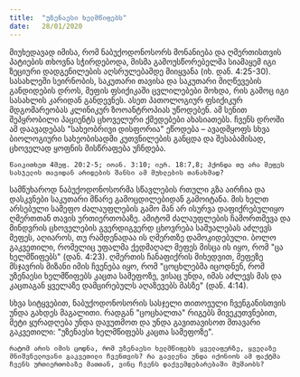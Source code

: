 ```yaml
---
title:  "უზენაესი ხელმწიფებს"
date:   28/01/2020
---
```


მიუხედავად იმისა, რომ ნაბუქოდონოსორს მონანიება და ღმერთისთვის პატიების თხოვნა სჭირდებოდა, მისმა გამოუსწორებელმა სიამაყემ იგი ზეციური დადგენილების აღსრულებამდე მიიყვანა (იხ. დან. 4:25-30). სასახლეში სეირნობის, საკუთარი თავისა და საკუთარი მიღწევების განდიდების დროს, მეფის ფსიქიკაში ცვლილებები მოხდა, რის გამოც იგი სასახლის კარიდან განდევნეს. ასეთ პათოლოგიურ ფსიქიკურ მდგომარეობას კლინიკურ ზოოანტროპიას უწოდებენ. ამ სენით შეპყრობილი პაციენტს ცხოველური ქმედებები ახასიათებს. ჩვენს დროში ამ დაავადებას "სახეობრივი დისფორია" ეწოდება – ავადმყოფს სხვა ბიოლოგიური სახეობისადმი კუთვნილების განცდა და შესაბამისად, ცხოველად ყოფნის მისწრაფება უჩნდება.

`წაიკითხეთ 4მეფ. 20:2-5; იოან. 3:10; იერ. 18:7,8; ჰქონდა თუ არა მეფეს სასჯელის თავიდან არიდების შანსი ამ მუხლების თანახმად?`

სამწუხაროდ ნაბუქოდონოსორმა სწავლების რთული გზა აირჩია და დასკვნები საკუთარი მწარე გამოცდილებიდან გამოიტანა. მის ხელთ არსებული სამეფო ძალაუფლების გამო მან არ ისურვა დაფიქრებულიყო ღმერთთან თავის ურთიერთობაზე. ამიტომ ძალაუფლების ჩამორთმევა და მინდვრის ცხოველების გვერდიგვერდ ცხოვრება საშუალებას აძლევს მეფეს, აღიაროს, თუ რამდენადაა ის ღმერთზე დამოკიდებული. ბოლო გაკვეთილი, რომელიც უფალმა ქედმაღალ მეფეს მისცა ის იყო, რომ "ცა ხელმწიფებს" (დან. 4:23). ღმერთის ჩანაფიქრის მიხედვით, მეფეზე მსჯავრის მიზანი იმის ჩვენება იყო, რომ "ცოცხლებმა იცოდნენ, რომ უზენაესი ხელმწიფებს კაცთა სამეფოზე, ვისაც უნდა, იმას აძლევს მას და კაცთაგან ყველაზე დამცირებულს აღაზევებს მასზე" (დან. 4:14).

სხვა სიტყვებით, ნაბუქოდონოსორის სასჯელი თითოეული ჩვენგანისთვის უნდა გახდეს მაგალითი. რადგან "ცოცხალთა" რიგებს მივეკუთვნებით, მეტი ყურადღება უნდა დავუთმოთ და უნდა გავითავისოთ მთავარი გაკვეთილი: "უზენაესი ხელმწიფებს კაცთა სამეფოზე".

`რატომ არის იმის ცოდნა, რომ უზენაესი ხელმწიფებს ყველაფერზე, ყველაზე მნიშვნელოვანი გაკვეთილი ჩვენთვის? რა გავლენა უნდა იქონიოს ამ ფაქტმა ჩვენს ურთიერთობაზე მათთან, ვინც ჩვენს დაქვემდებარებაში მუშაობს?`